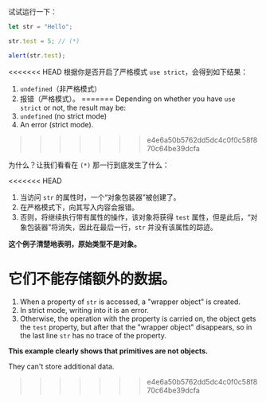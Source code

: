 
试试运行一下：

```js run
let str = "Hello";

str.test = 5; // (*)

alert(str.test);
```

<<<<<<< HEAD
根据你是否开启了严格模式 `use strict`，会得到如下结果：
1. `undefined`（非严格模式）
2. 报错（严格模式）。
=======
Depending on whether you have `use strict` or not, the result may be:
1. `undefined` (no strict mode)
2. An error (strict mode).
>>>>>>> e4e6a50b5762dd5dc4c0f0c58f870c64be39dcfa

为什么？让我们看看在 `(*)` 那一行到底发生了什么：

<<<<<<< HEAD
1. 当访问 `str` 的属性时，一个“对象包装器”被创建了。
2. 在严格模式下，向其写入内容会报错。
3. 否则，将继续执行带有属性的操作，该对象将获得 `test` 属性，但是此后，“对象包装器”将消失，因此在最后一行，`str` 并没有该属性的踪迹。

**这个例子清楚地表明，原始类型不是对象。**

它们不能存储额外的数据。
=======
1. When a property of `str` is accessed, a "wrapper object" is created.
2. In strict mode, writing into it is an error.
3. Otherwise, the operation with the property is carried on, the object gets the `test` property, but after that the "wrapper object" disappears, so in the last line `str` has no trace of the property.

**This example clearly shows that primitives are not objects.**

They can't store additional data.
>>>>>>> e4e6a50b5762dd5dc4c0f0c58f870c64be39dcfa
